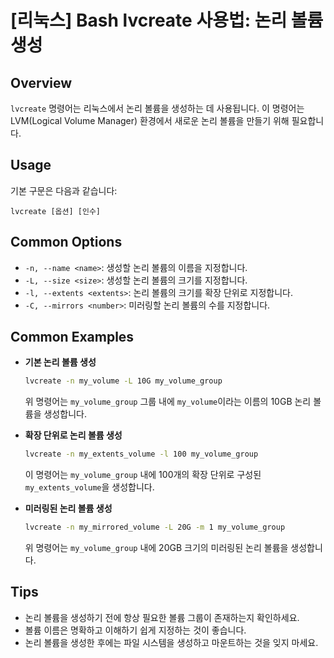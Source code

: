 # [리눅스] Bash lvcreate 사용법: 논리 볼륨 생성

## Overview
`lvcreate` 명령어는 리눅스에서 논리 볼륨을 생성하는 데 사용됩니다. 이 명령어는 LVM(Logical Volume Manager) 환경에서 새로운 논리 볼륨을 만들기 위해 필요합니다.

## Usage
기본 구문은 다음과 같습니다:
```
lvcreate [옵션] [인수]
```

## Common Options
- `-n, --name <name>`: 생성할 논리 볼륨의 이름을 지정합니다.
- `-L, --size <size>`: 생성할 논리 볼륨의 크기를 지정합니다.
- `-l, --extents <extents>`: 논리 볼륨의 크기를 확장 단위로 지정합니다.
- `-C, --mirrors <number>`: 미러링할 논리 볼륨의 수를 지정합니다.

## Common Examples
- **기본 논리 볼륨 생성**
  ```bash
  lvcreate -n my_volume -L 10G my_volume_group
  ```
  위 명령어는 `my_volume_group` 그룹 내에 `my_volume`이라는 이름의 10GB 논리 볼륨을 생성합니다.

- **확장 단위로 논리 볼륨 생성**
  ```bash
  lvcreate -n my_extents_volume -l 100 my_volume_group
  ```
  이 명령어는 `my_volume_group` 내에 100개의 확장 단위로 구성된 `my_extents_volume`을 생성합니다.

- **미러링된 논리 볼륨 생성**
  ```bash
  lvcreate -n my_mirrored_volume -L 20G -m 1 my_volume_group
  ```
  위 명령어는 `my_volume_group` 내에 20GB 크기의 미러링된 논리 볼륨을 생성합니다.

## Tips
- 논리 볼륨을 생성하기 전에 항상 필요한 볼륨 그룹이 존재하는지 확인하세요.
- 볼륨 이름은 명확하고 이해하기 쉽게 지정하는 것이 좋습니다.
- 논리 볼륨을 생성한 후에는 파일 시스템을 생성하고 마운트하는 것을 잊지 마세요.